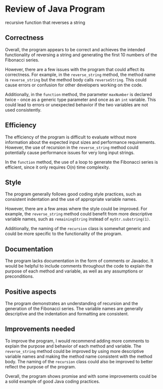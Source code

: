# Review of Java Program

recursive function that reverses a string
## Correctness

Overall, the program appears to be correct and achieves the intended functionality of reversing a string and generating the first 10 numbers of the Fibonacci series.

However, there are a few issues with the program that could affect its correctness. For example, in the `reverse_string` method, the method name is `reverse_string` but the method body calls `reverseString`. This could cause errors or confusion for other developers working on the code.

Additionally, in the `function` method, the parameter `maxNumber` is declared twice - once as a generic type parameter and once as an `int` variable. This could lead to errors or unexpected behavior if the two variables are not used consistently.

## Efficiency

The efficiency of the program is difficult to evaluate without more information about the expected input sizes and performance requirements. However, the use of recursion in the `reverse_string` method could potentially cause performance issues for very long input strings.

In the `function` method, the use of a loop to generate the Fibonacci series is efficient, since it only requires O(n) time complexity.

## Style

The program generally follows good coding style practices, such as consistent indentation and the use of appropriate variable names.

However, there are a few areas where the style could be improved. For example, the `reverse_string` method could benefit from more descriptive variable names, such as `remainingString` instead of `myStr.substring(1)`.

Additionally, the naming of the `recursion` class is somewhat generic and could be more specific to the functionality of the program.

## Documentation

The program lacks documentation in the form of comments or Javadoc. It would be helpful to include comments throughout the code to explain the purpose of each method and variable, as well as any assumptions or preconditions.

## Positive aspects

The program demonstrates an understanding of recursion and the generation of the Fibonacci series. The variable names are generally descriptive and the indentation and formatting are consistent.

## Improvements needed

To improve the program, I would recommend adding more comments to explain the purpose and behavior of each method and variable. The `reverse_string` method could be improved by using more descriptive variable names and making the method name consistent with the method body. The naming of the `recursion` class could also be improved to better reflect the purpose of the program.

Overall, the program shows promise and with some improvements could be a solid example of good Java coding practices.
